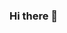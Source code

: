 ### Hi there 👋

<!--
**loisisar/loisisar** is a ✨ _special_ ✨ repository because its `README.md` (this file) appears on your GitHub profile.

Here are some ideas to get you started:

- 🔭 I’m currently working on <a>projectwaitless.io</a>
- 🌱 I’m currently learning Kotlin.
- 👯 I’m looking to collaborate on front-end design.
- 🤔 I’m looking for help with web app development.
- 💬 Ask me about design, psychology, social mining.
- 📫 How to reach me: lois.z@projectwaitless.io
- ⚡ Fun fact: If you drink too much electrolyte it will cause serious laxative.
-->
